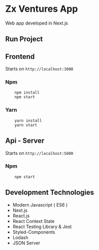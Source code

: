 # Zx Ventures App

Web app developed in Next.js


## Run Project

## Frontend
Starts on `http://localhost:3000`

### Npm
```
    npm install
    npm start
```


### Yarn
```
    yarn install
    yarn start
```

## Api - Server
Starts on `http://localhost:5000`

### Npm
```
    npm start
```

## Development Technologies
* Modern Javascript ( ES6 )
* Next.js
* React.js
* React Context State
* React Testing Library & Jest
* Styled-Components
* Lodash
* JSON Server

